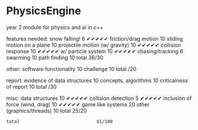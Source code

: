PhysicsEngine
=============

year 2 module for physics and ai in c++


features needed:
    snow falling!                     6     ✔✔✔✔✔
    friction/drag motion              10
    sliding motion on a plane         10
    projectile motion (w/ gravity)    10    ✔✔✔✔✔
    collision response                10    ✔✔✔✔✔
      w/ particle system              10    ✔✔✔✔✔
    chasing/tracking                  6
    swarming                          10
    path finding                      10
    total                             36/30
    

other:
    software functionality            10
    challenge                         10
    total                             /20
    
    
report:
    evidence of data structures       10
    concepts, algorithms              10
    criticalness of report            10
    total                             /30
    
    
misc:
    data structures                   10    ✔✔✔✔✔
    collision detection               5     ✔✔✔✔✔
    inclusion of force (wind, drag)   10    ✔✔✔✔✔
    game like systems                 20
    other (graphics/threads)          10
    total                             25/20
    
    total                             61/100
    
